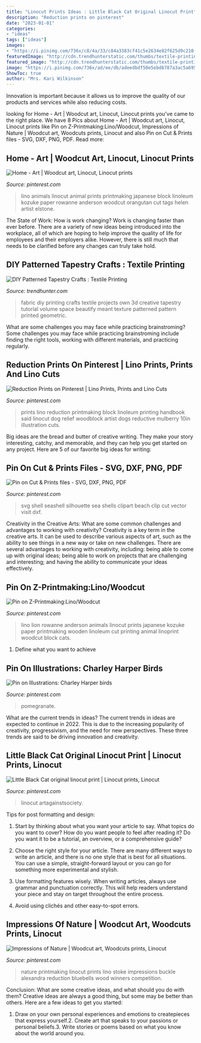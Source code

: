 ```yaml
---
title: "Linocut Prints Ideas : Little Black Cat Original Linocut Print"
description: "Reduction prints on pinterest"
date: "2023-01-01"
categories:
- "ideas"
tags: ["ideas"]
images:
- "https://i.pinimg.com/736x/c8/4a/33/c84a3383cf41c5e2634e82f625d9c210--wooden-animals-lino-animals.jpg"
featuredImage: "http://cdn.trendhunterstatic.com/thumbs/textile-printing.jpeg"
featured_image: "http://cdn.trendhunterstatic.com/thumbs/textile-printing.jpeg"
image: "https://i.pinimg.com/736x/ad/ee/db/adeedbdf50e5ebd6787a3ac5a69572e4--lino-prints-block-prints.jpg"
ShowToc: true
author: "Mrs. Kari Wilkinson"
---
```



Innovation is important because it allows us to improve the quality of our products and services while also reducing costs.

	

		
looking for Home - Art | Woodcut art, Linocut, Linocut prints you've came to the right place. We have 8 Pics about Home - Art | Woodcut art, Linocut, Linocut prints like Pin on Z-Printmaking:Lino/Woodcut, Impressions of Nature | Woodcut art, Woodcuts prints, Linocut and also Pin on Cut &amp; Prints files - SVG, DXF, PNG, PDF. Read more:
		
    
## Home - Art | Woodcut Art, Linocut, Linocut Prints

<img loading=lazy src="https://i.pinimg.com/736x/d2/1b/47/d21b47ff19ca15e2c992577a82c62cd6.jpg" onerror="this.onerror=null;this.src='https://tse3.mm.bing.net/th?id=OIP.Vt8XX9UnB4blXmqPmuAFigHaHj&amp;pid=15.1';" alt="Home - Art | Woodcut art, Linocut, Linocut prints">

_Source: pinterest.com_

>lino animals linocut animal prints printmaking japanese block linoleum kozuke paper rowanne anderson woodcut orangutan cut tags helen artist elstone. 

	

The State of Work: How is work changing?
Work is changing faster than ever before. There are a variety of new ideas being introduced into the workplace, all of which are hoping to help improve the quality of life for employees and their employers alike. However, there is still much that needs to be clarified before any changes can truly take hold.

    
## DIY Patterned Tapestry Crafts : Textile Printing

<img loading=lazy src="http://cdn.trendhunterstatic.com/thumbs/textile-printing.jpeg" onerror="this.onerror=null;this.src='https://tse2.mm.bing.net/th?id=OIP.PnJX2nH8KuJuNDnvfUPjTgHaFX&amp;pid=15.1';" alt="DIY Patterned Tapestry Crafts : Textile Printing">

_Source: trendhunter.com_

>fabric diy printing crafts textile projects own 3d creative tapestry tutorial volume space beautify meant texture patterned pattern printed geometric. 

	

What are some challenges you may face while practicing brainstroming?
Some challenges you may face while practicing brainstroming include finding the right tools, working with different materials, and practicing regularly.

    
## Reduction Prints On Pinterest | Lino Prints, Prints And Lino Cuts

<img loading=lazy src="http://svmedaris.com/new/images/handbook_said.jpg" onerror="this.onerror=null;this.src='https://tse2.mm.bing.net/th?id=OIP.qYadQouMM5G2N2CJcmw4eAHaEo&amp;pid=15.1';" alt="Reduction Prints on Pinterest | Lino Prints, Prints and Lino Cuts">

_Source: pinterest.com_

>prints lino reduction printmaking block linoleum printing handbook said linocut dog relief woodblock artist dogs reductive mulberry 10in illustration cuts. 

	

Big ideas are the bread and butter of creative writing. They make your story interesting, catchy, and memorable, and they can help you get started on any project. Here are 5 of our favorite big ideas for writing:

    
## Pin On Cut &amp; Prints Files - SVG, DXF, PNG, PDF

<img loading=lazy src="https://i.pinimg.com/736x/5b/7a/f0/5b7af0bff81dabda5a470c481d0e9f44.jpg" onerror="this.onerror=null;this.src='https://tse4.mm.bing.net/th?id=OIP.w_F_JYeq8eZF2wIAch3bOAHaF7&amp;pid=15.1';" alt="Pin on Cut &amp; Prints files - SVG, DXF, PNG, PDF">

_Source: pinterest.com_

>svg shell seashell silhouette sea shells clipart beach clip cut vector visit dxf. 

	

Creativity in the Creative Arts: What are some common challenges and advantages to working with creativity?
Creativity is a key term in the creative arts. It can be used to describe various aspects of art, such as the ability to see things in a new way or take on new challenges. There are several advantages to working with creativity, including: being able to come up with original ideas; being able to work on projects that are challenging and interesting; and having the ability to communicate your ideas effectively.

    
## Pin On Z-Printmaking:Lino/Woodcut

<img loading=lazy src="https://i.pinimg.com/736x/c8/4a/33/c84a3383cf41c5e2634e82f625d9c210--wooden-animals-lino-animals.jpg" onerror="this.onerror=null;this.src='https://tse3.mm.bing.net/th?id=OIP.PAs58YMPXAmDAIxCPsAaKgHaK5&amp;pid=15.1';" alt="Pin on Z-Printmaking:Lino/Woodcut">

_Source: pinterest.com_

>lino lion rowanne anderson animals linocut prints japanese kozuke paper printmaking wooden linoleum cut printing animal linoprint woodcut block cats. 

	

1. Define what you want to achieve 

    
## Pin On Illustrations: Charley Harper Birds

<img loading=lazy src="https://i.pinimg.com/736x/b8/ef/f8/b8eff8ed3e727b45527643707d77af0b--charley-harper-backyard-birds.jpg" onerror="this.onerror=null;this.src='https://tse2.mm.bing.net/th?id=OIP.gAjQQ-miKG3o69WMAgVT0QHaKh&amp;pid=15.1';" alt="Pin on Illustrations: Charley Harper birds">

_Source: pinterest.com_

>pomegranate. 

	

What are the current trends in ideas?
The current trends in ideas are expected to continue in 2022. This is due to the increasing popularity of creativity, progressivism, and the need for new perspectives. These three trends are said to be driving innovation and creativity.

    
## Little Black Cat Original Linocut Print | Linocut Prints, Linocut

<img loading=lazy src="https://i.pinimg.com/originals/43/46/45/43464510258dd692fcfbe906697077ca.jpg" onerror="this.onerror=null;this.src='https://tse1.mm.bing.net/th?id=OIP.kcFAgb0ScJRL8U4mBGwdKAHaJ4&amp;pid=15.1';" alt="Little Black Cat original linocut print | Linocut prints, Linocut">

_Source: pinterest.com_

>linocut artagainstsociety. 

	

Tips for post formatting and design:
1. Start by thinking about what you want your article to say. What topics do you want to cover? How do you want people to feel after reading it? Do you want it to be a tutorial, an overview, or a comprehensive guide?
2. Choose the right style for your article. There are many different ways to write an article, and there is no one style that is best for all situations. You can use a simple, straight-forward layout or you can go for something more experimental and stylish.

3. Use formatting features wisely. When writing articles, always use grammar and punctuation correctly. This will help readers understand your piece and stay on target throughout the entire process.

4. Avoid using clichés and other easy-to-spot errors.

    
## Impressions Of Nature | Woodcut Art, Woodcuts Prints, Linocut

<img loading=lazy src="https://i.pinimg.com/736x/ad/ee/db/adeedbdf50e5ebd6787a3ac5a69572e4--lino-prints-block-prints.jpg" onerror="this.onerror=null;this.src='https://tse3.mm.bing.net/th?id=OIP.96KzPdRc9F4SQf29_zOcgQHaLM&amp;pid=15.1';" alt="Impressions of Nature | Woodcut art, Woodcuts prints, Linocut">

_Source: pinterest.com_

>nature printmaking linocut prints lino stoke impressions buckle alexandra reduction bluebells wood winners competition. 

	

Conclusion: What are some creative ideas, and what should you do with them?
Creative ideas are always a good thing, but some may be better than others. Here are a few ideas to get you started: 
1. Draw on your own personal experiences and emotions to createpieces that express yourself.2. Create art that speaks to your passions or personal beliefs.3. Write stories or poems based on what you know about the world around you.
